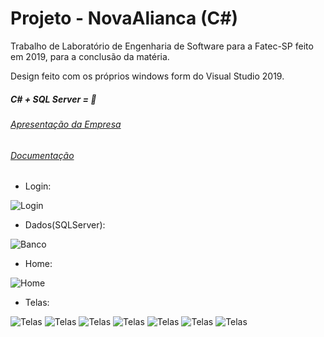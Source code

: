 # Projeto - NovaAlianca (C#)

Trabalho de Laboratório de Engenharia de Software para a Fatec-SP feito em 2019, para a conclusão da matéria.

Design feito com os próprios windows form do Visual Studio 2019.

##### C# + SQL Server = 🚀

###### [Apresentação da Empresa](https://drive.google.com/open?id=0B6fxAs0WyxEXUlBkTDRJWGhIQWU0YW93RHREbVRYZWpTZGgw "Apresentação da Empresa")
###### [Documentação](https://drive.google.com/open?id=12mZRGffmOFV5b1H43mbc7Lpn0FswqJri "Documentação")


- Login:

![Login](https://i.imgur.com/kPWUuXn.png "Login")

- Dados(SQLServer):

![Banco](https://i.imgur.com/5eJayBr.png "Banco")

- Home:

![Home](https://i.imgur.com/z9x6Vtm.png "Home")

- Telas:

![Telas](https://i.imgur.com/U094VGA.png)
![Telas](https://i.imgur.com/2ArSiLY.png)
![Telas](https://i.imgur.com/Drar3Po.png)
![Telas](https://i.imgur.com/3KpwqNl.png)
![Telas](https://i.imgur.com/oFL3SH3.png)
![Telas](https://i.imgur.com/allQFGl.png)
![Telas](https://i.imgur.com/th7czBS.png)
